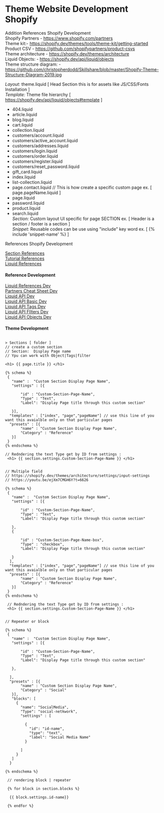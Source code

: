 # Theme Website Development Shopify

Addition References Shopify Development 
<br />Shopify Partners - https://www.shopify.com/partners 
<br />Theme kit:- https://shopify.dev/themes/tools/theme-kit/getting-started
<br />Product CSV - https://github.com/shopifypartners/product-csvs
<br />Theme architecture - https://shopify.dev/themes/architecture
<br />Liquid Objects: - https://shopify.dev/api/liquid/objects
<br />Theme structure diagram: - https://github.com/christopherdodd/Skillshare/blob/master/Shopify-Theme-Structure-Diagram-2019.jpg

<i>Layout:</i> theme.liquid [ Head Section this is for assets like JS/CSS/Fonts Installation ]   
<i>Template:</i> Theme file hierarchy [ https://shopify.dev/api/liquid/objects#template ]
 - 404.liquid
 - article.liquid
 - blog.liquid
 - cart.liquid
 - collection.liquid
 - customers/account.liquid
 - customers/active_account.liquid
 - customers/addresses.liquid
 - customers/login.liquid
 - customers/order.liquid
 - customers/register.liquid
 - customers/reset_password.liquid
 - gift_card.liquid
 - index.liquid
 - list-collection.liquid
 - page.contact.liquid //  This is how create a specific custom page ex. [ page.pageName.liquid ]
 - page.liquid
 - password.liquid
 - product.liquid
 - search.liquid
<br /><i>Section:</i> Custom layout UI specific for page SECTION ex. [ Header is a section / footer is a section ]
<br /><i>Snippet:</i> Reusable codes can be use using "include" key word ex. [ {% include 'snippet-name' %} ]

References Shopify Development 

<a href="https://github.com/nielsofficeofficial/shopify-sections"> Section References </a> <br />
<a href="https://github.com/nielsofficeofficial/shopify-tutorial"> Tutorial References </a> <br />
<a href="https://github.com/nielsofficeofficial/Celeste"> Liquid References </a> <br />

<h4> Reference Development </h4>
<a href="https://shopify.github.io/liquid/"> Liquid References Dev </a> <br />
<a href="https://www.shopify.com/partners/shopify-cheat-sheet/"> Partners Cheat Sheet Dev </a> <br />
<a href="https://shopify.dev/api/liquid"> Liquid API Dev </a> <br />
<a href="https://shopify.dev/api/liquid/basics"> Liquid API Basic Dev </a> <br />
<a href="https://shopify.dev/api/liquid/tags"> Liquid API Tags Dev </a> <br />
<a href="https://shopify.dev/api/liquid/filters"> Liquid API FIlters Dev </a> <br />
<a href="https://shopify.dev/api/liquid/objects"> Liquid API Objects Dev </a> <br />

<h4> Theme Development </h4>

```Liquid

> Sections [ folder ]
// create a custom section
// Section:  Display Page name
// Ypu can work with Object|Tags|filter 

<h1> {{ page.title }} </h1>

{% schema %}
 {
   "name" :  "Custom Section Display Page Name",
   "settings" : [{
      
       "id" : "Custom-Section-Page-Name",
       "Type" : "Text",
       "Label": "Display Page title through this custom section"      
 
   }],
  "templates" : ["index", "page","pageName"] // use this line of you want this avaialble only on that particular pages
  "presets" : [{
       "name" : "Custom Section Display Page Name",
       "Category" : "Reference"
   }]
 }
{% endschema %}

// Redndering the text Type get by ID from settings : 
 <h1> {{ section.settings.Custom-Section-Page-Name }} </h1>

```

```Liquid

// Multiple field
// https://shopify.dev/themes/architecture/settings/input-settings
// https://youtu.be/ejXm7CMGH6Y?t=6626

{% schema %}
 {
   "name" :  "Custom Section Display Page Name",
   "settings" : [{
      
       "id" : "Custom-Section-Page-Name",
       "Type" : "Text",
       "Label": "Display Page title through this custom section"      
 
   },
   {
      
       "id" : "Custom-Section-Page-Name-box",
       "Type" : "checkbox",
       "Label": "Display Page title through this custom section"      
 
   }
  ],
  "templates" : ["index", "page","pageName"] // use this line of you want this avaialble only on that particular pages
  "presets" : [{
       "name" : "Custom Section Display Page Name",
       "Category" : "Reference"
   }]
 }
{% endschema %}

 // Redndering the text Type get by ID from settings : 
 <h1> {{ section.settings.Custom-Section-Page-Name }} </h1>

```

```Liquid

// Repeater or block

{% schema %}
 {
   "name" :  "Custom Section Display Page Name",
   "settings" : [{
      
       "id" : "Custom-Section-Page-Name",
       "Type" : "Text",
       "Label": "Display Page title through this custom section"      
 
   },
   
  ],
  "presets" : [{
       "name" : "Custom Section Display Page Name",
       "Category" : "Social"
   }],
   "blocks": [
     {
       "name": "SocialMedia",
       "Type": "social-netkwork",
       "settings" : [
	   
         {           
           "id": "id-name",
           "type": "text",
           "label": "Social Media Name"	
         }	
            
       ]
     }
   ]
  }

{% endschema %}

 // rendering block | repeater

 {% for block in section.blocks %}

  {{ block.settings.id-name}}
  
 {% endfor %}

```
